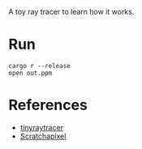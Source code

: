 A toy ray tracer to learn how it works.

# Run

```shell
cargo r --release
open out.ppm
```

# References

- [tinyraytracer](https://github.com/ssloy/tinyraytracer)
- [Scratchapixel](https://www.scratchapixel.com/)

